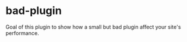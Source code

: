 # bad-plugin
Goal of this plugin to show how a small but bad plugin affect your site's performance.
